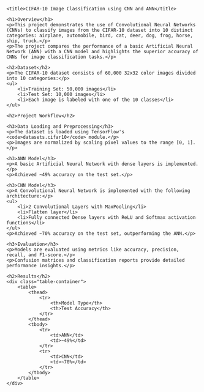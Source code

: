 
    <title>CIFAR-10 Image Classification using CNN and ANN</title>

    <h1>Overview</h1>
    <p>This project demonstrates the use of Convolutional Neural Networks (CNNs) to classify images from the CIFAR-10 dataset into 10 distinct categories: airplane, automobile, bird, cat, deer, dog, frog, horse, ship, truck.</p>
    <p>The project compares the performance of a basic Artificial Neural Network (ANN) with a CNN model and highlights the superior accuracy of CNNs for image classification tasks.</p>

    <h2>Dataset</h2>
    <p>The CIFAR-10 dataset consists of 60,000 32x32 color images divided into 10 categories:</p>
    <ul>
        <li>Training Set: 50,000 images</li>
        <li>Test Set: 10,000 images</li>
        <li>Each image is labeled with one of the 10 classes</li>
    </ul>

    <h2>Project Workflow</h2>
    
    <h3>Data Loading and Preprocessing</h3>
    <p>The dataset is loaded using TensorFlow's <code>datasets.cifar10</code> module.</p>
    <p>Images are normalized by scaling pixel values to the range [0, 1].</p>
    
    <h3>ANN Model</h3>
    <p>A basic Artificial Neural Network with dense layers is implemented.</p>
    <p>Achieved ~49% accuracy on the test set.</p>
    
    <h3>CNN Model</h3>
    <p>A Convolutional Neural Network is implemented with the following architecture:</p>
    <ul>
        <li>2 Convolutional Layers with MaxPooling</li>
        <li>Flatten layer</li>
        <li>Fully connected Dense layers with ReLU and Softmax activation functions</li>
    </ul>
    <p>Achieved ~70% accuracy on the test set, outperforming the ANN.</p>
    
    <h3>Evaluation</h3>
    <p>Models are evaluated using metrics like accuracy, precision, recall, and F1-score.</p>
    <p>Confusion matrices and classification reports provide detailed performance insights.</p>

    <h2>Results</h2>
    <div class="table-container">
        <table>
            <thead>
                <tr>
                    <th>Model Type</th>
                    <th>Test Accuracy</th>
                </tr>
            </thead>
            <tbody>
                <tr>
                    <td>ANN</td>
                    <td>~49%</td>
                </tr>
                <tr>
                    <td>CNN</td>
                    <td>~70%</td>
                </tr>
            </tbody>
        </table>
    </div>
